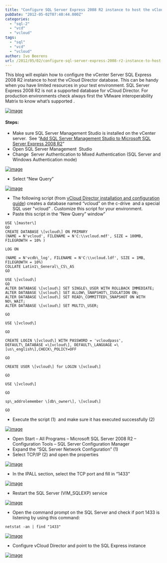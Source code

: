 ```yaml
---
title: "Configure SQL Server Express 2008 R2 instance to host the vCloud Director database"
pubDate: "2012-05-02T07:40:44.000Z"
categories: 
  - "sql-2"
  - "vcd"
  - "vcloud"
tags: 
  - "sql"
  - "vcd"
  - "vcloud"
author: Ivo Beerens
url: /2012/05/02/configure-sql-server-express-2008-r2-instance-to-host-the-vcloud-director-database/
---
```


This blog will explain how to configure the vCenter Server SQL Express 2008 R2 instance to host the vCloud Director database. This can be handy when you have limited resources in your test environment. SQL Server Express 2008 R2 is not a supported database for vCloud Director. For production environments check always first the VMware interoperability Matrix to know what’s supported .

[![image](images/image_thumb.png "image")](images/image.png)

#### Steps:

- Make sure SQL Server Management Studio is installed on the vCenter server.  See “[Add SQL Server Management Studio to Microsoft SQL Server Express 2008 R2](https://www.ivobeerens.nl/2011/12/08/add-sql-server-management-studio-to-microsoft-sql-server-express-2008-r2/)”
- Open SQL Server Management  Studio
- Change  Server Authentication to Mixed Authentication (SQL Server and Windows Authentication mode)

[![image](images/image_thumb1.png "image")](images/image1.png)

- Select “New Query”

[![image](images/image_thumb2.png "image")](images/image2.png)

- The following script (from [vCloud Director installation and configuration guide](http://www.VMware.com/pdf/vcd_15_install.pdf)) creates a database named “vcloud” on the c-drive  and a special SQL user "vcloud” . Customize this script for your environment.
- Paste this script in the “New Query” window”

```
USE \[master\]
GO
CREATE DATABASE \[vcloud\] ON PRIMARY
(NAME = N'vcloud', FILENAME = N'C:\\vcloud.mdf', SIZE = 100MB, FILEGROWTH = 10% )
    
LOG ON
    
(NAME = N'vcdb\_log', FILENAME = N'C:\\vcloud.ldf', SIZE = 1MB, FILEGROWTH = 10%)
COLLATE Latin1\_General\_CS\_AS
GO
    
USE \[vcloud\]
GO
ALTER DATABASE \[vcloud\] SET SINGLE\_USER WITH ROLLBACK IMMEDIATE;
ALTER DATABASE \[vcloud\] SET ALLOW\_SNAPSHOT\_ISOLATION ON;
ALTER DATABASE \[vcloud\] SET READ\_COMMITTED\_SNAPSHOT ON WITH NO\_WAIT;
ALTER DATABASE \[vcloud\] SET MULTI\_USER;
    
GO
    
USE \[vcloud\]
    
GO
    
CREATE LOGIN \[vcloud\] WITH PASSWORD = 'vcloudpass', DEFAULT\_DATABASE =\[vcloud\], DEFAULT\_LANGUAGE =\[us\_english\],CHECK\_POLICY=OFF
    
GO
    
CREATE USER \[vcloud\] for LOGIN \[vcloud\]
    
GO
    
USE \[vcloud\]
    
GO
    
sp\_addrolemember \[db\_owner\], \[vcloud\]
    
GO
```

- Execute the script (1)  and make sure it has executed successfully (2)
    
[![image](images/image_thumb3.png "image")](images/image3.png)

- Open Start – All Programs – Microsoft SQL Server 2008 R2 – Configuration Tools – SQL Server Configuration Manager
- Expand the “SQL Server Network Configuration” (1)
- Select TCP/IP (2) and open the properties
    
[![image](images/image_thumb4.png "image")](images/image4.png)
    
- In the IPALL section, select the TCP port and fill in “1433”
    
[![image](images/image_thumb5.png "image")](images/image5.png)
    
- Restart the SQL Server (VIM\_SQLEXP) service
    
[![image](images/image_thumb6.png "image")](images/image6.png)
    
- Open the command prompt on the SQL Server and check if port 1433 is listening by using this command:
```    
netstat -an | find "1433"
```    

[![image](images/image_thumb7.png "image")](images/image7.png)
    
- Configure vCloud Director and point to the SQL Express instance

[![image](images/image_thumb8.png "image")](images/image8.png)